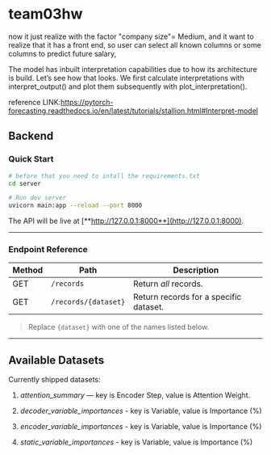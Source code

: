 # team03hw

now it just realize with the factor "company size"= Medium, and it want to realize that it has  a front end, so user can select all known columns or some columns to predict future salary,



The model has inbuilt interpretation capabilities due to how its architecture is build. Let’s see how that looks. We first calculate interpretations with interpret_output() and plot them subsequently with plot_interpretation().


reference LINK:https://pytorch-forecasting.readthedocs.io/en/latest/tutorials/stallion.html#Interpret-model


## Backend
### Quick Start

```bash
# before that you need to intall the requirements.txt
cd server

# Run dev server
uvicorn main:app --reload --port 8000
```

The API will be live at [**http://127.0.0.1:8000**](http://127.0.0.1:8000).

---

### Endpoint Reference

| Method | Path                 | Description                            |
| ------ | -------------------- | -------------------------------------- |
| GET    | `/records`           | Return *all* records.                  |
| GET    | `/records/{dataset}` | Return records for a specific dataset. |

> Replace `{dataset}` with one of the names listed below.

---

## Available Datasets

Currently shipped datasets:

1. *attention_summary* — key is Encoder Step, value is Attention Weight.

2. *decoder_variable_importances* - key is Variable, value is Importance (%)

3. *encoder_variable_importances* - key is Variable, value is Importance (%)

4. *static_variable_importances* - key is Variable, value is Importance (%)


